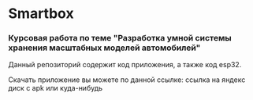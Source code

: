 # Smartbox
### Курсовая работа по теме "Разработка умной системы хранения масштабных моделей автомобилей"

Данный репозиторий содержит код приложения, а также код esp32.

Скачать приложение вы можете по данной ссылке: ссылка на яндекс диск с apk или куда-нибудь